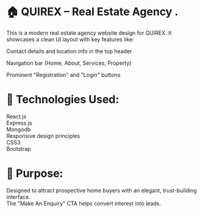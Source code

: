# 🏠 QUIREX – Real Estate Agency .
This is a modern real estate agency website  design for QUIREX.
It showcases a clean UI layout with key features like:

Contact details and location info in the top header

Navigation bar (Home, About, Services, Property)

Prominent "Registration" and "Login" buttons

# 🔧 Technologies Used:<br>
   React.js <br>
   Express.js  <br>
   Mongodb  <br>
Responsive design principles  <br>
 CSS3  <br>
Bootstrap
# 🔗 Purpose:
Designed to attract prospective home buyers with an elegant, trust-building interface. <br> The "Make An Enquiry" CTA helps convert interest into leads.
